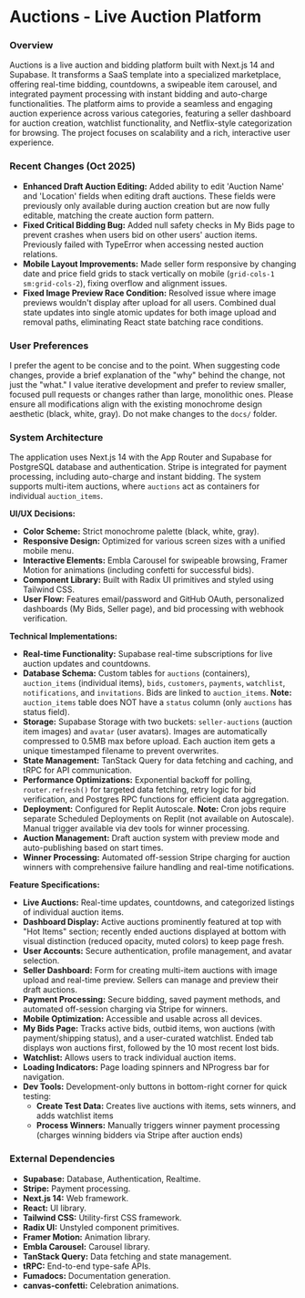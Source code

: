 # Auctions - Live Auction Platform

### Overview
Auctions is a live auction and bidding platform built with Next.js 14 and Supabase. It transforms a SaaS template into a specialized marketplace, offering real-time bidding, countdowns, a swipeable item carousel, and integrated payment processing with instant bidding and auto-charge functionalities. The platform aims to provide a seamless and engaging auction experience across various categories, featuring a seller dashboard for auction creation, watchlist functionality, and Netflix-style categorization for browsing. The project focuses on scalability and a rich, interactive user experience.

### Recent Changes (Oct 2025)
- **Enhanced Draft Auction Editing:** Added ability to edit 'Auction Name' and 'Location' fields when editing draft auctions. These fields were previously only available during auction creation but are now fully editable, matching the create auction form pattern.
- **Fixed Critical Bidding Bug:** Added null safety checks in My Bids page to prevent crashes when users bid on other users' auction items. Previously failed with TypeError when accessing nested auction relations.
- **Mobile Layout Improvements:** Made seller form responsive by changing date and price field grids to stack vertically on mobile (`grid-cols-1 sm:grid-cols-2`), fixing overflow and alignment issues.
- **Fixed Image Preview Race Condition:** Resolved issue where image previews wouldn't display after upload for all users. Combined dual state updates into single atomic updates for both image upload and removal paths, eliminating React state batching race conditions.

### User Preferences
I prefer the agent to be concise and to the point. When suggesting code changes, provide a brief explanation of the "why" behind the change, not just the "what." I value iterative development and prefer to review smaller, focused pull requests or changes rather than large, monolithic ones. Please ensure all modifications align with the existing monochrome design aesthetic (black, white, gray). Do not make changes to the `docs/` folder.

### System Architecture
The application uses Next.js 14 with the App Router and Supabase for PostgreSQL database and authentication. Stripe is integrated for payment processing, including auto-charge and instant bidding. The system supports multi-item auctions, where `auctions` act as containers for individual `auction_items`.

**UI/UX Decisions:**
- **Color Scheme:** Strict monochrome palette (black, white, gray).
- **Responsive Design:** Optimized for various screen sizes with a unified mobile menu.
- **Interactive Elements:** Embla Carousel for swipeable browsing, Framer Motion for animations (including confetti for successful bids).
- **Component Library:** Built with Radix UI primitives and styled using Tailwind CSS.
- **User Flow:** Features email/password and GitHub OAuth, personalized dashboards (My Bids, Seller page), and bid processing with webhook verification.

**Technical Implementations:**
- **Real-time Functionality:** Supabase real-time subscriptions for live auction updates and countdowns.
- **Database Schema:** Custom tables for `auctions` (containers), `auction_items` (individual items), `bids`, `customers`, `payments`, `watchlist`, `notifications`, and `invitations`. Bids are linked to `auction_items`. **Note:** `auction_items` table does NOT have a `status` column (only `auctions` has status field).
- **Storage:** Supabase Storage with two buckets: `seller-auctions` (auction item images) and `avatar` (user avatars). Images are automatically compressed to 0.5MB max before upload. Each auction item gets a unique timestamped filename to prevent overwrites.
- **State Management:** TanStack Query for data fetching and caching, and tRPC for API communication.
- **Performance Optimizations:** Exponential backoff for polling, `router.refresh()` for targeted data fetching, retry logic for bid verification, and Postgres RPC functions for efficient data aggregation.
- **Deployment:** Configured for Replit Autoscale. **Note:** Cron jobs require separate Scheduled Deployments on Replit (not available on Autoscale). Manual trigger available via dev tools for winner processing.
- **Auction Management:** Draft auction system with preview mode and auto-publishing based on start times.
- **Winner Processing:** Automated off-session Stripe charging for auction winners with comprehensive failure handling and real-time notifications.

**Feature Specifications:**
- **Live Auctions:** Real-time updates, countdowns, and categorized listings of individual auction items.
- **Dashboard Display:** Active auctions prominently featured at top with "Hot Items" section; recently ended auctions displayed at bottom with visual distinction (reduced opacity, muted colors) to keep page fresh.
- **User Accounts:** Secure authentication, profile management, and avatar selection.
- **Seller Dashboard:** Form for creating multi-item auctions with image upload and real-time preview. Sellers can manage and preview their draft auctions.
- **Payment Processing:** Secure bidding, saved payment methods, and automated off-session charging via Stripe for winners.
- **Mobile Optimization:** Accessible and usable across all devices.
- **My Bids Page:** Tracks active bids, outbid items, won auctions (with payment/shipping status), and a user-curated watchlist. Ended tab displays won auctions first, followed by the 10 most recent lost bids.
- **Watchlist:** Allows users to track individual auction items.
- **Loading Indicators:** Page loading spinners and NProgress bar for navigation.
- **Dev Tools:** Development-only buttons in bottom-right corner for quick testing:
  - **Create Test Data:** Creates live auctions with items, sets winners, and adds watchlist items
  - **Process Winners:** Manually triggers winner payment processing (charges winning bidders via Stripe after auction ends)

### External Dependencies
- **Supabase:** Database, Authentication, Realtime.
- **Stripe:** Payment processing.
- **Next.js 14:** Web framework.
- **React:** UI library.
- **Tailwind CSS:** Utility-first CSS framework.
- **Radix UI:** Unstyled component primitives.
- **Framer Motion:** Animation library.
- **Embla Carousel:** Carousel library.
- **TanStack Query:** Data fetching and state management.
- **tRPC:** End-to-end type-safe APIs.
- **Fumadocs:** Documentation generation.
- **canvas-confetti:** Celebration animations.